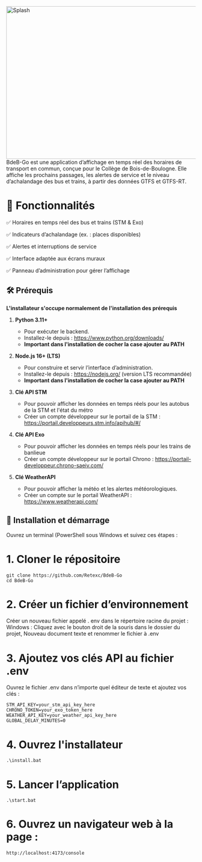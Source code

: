  <img width="1217" height="406" alt="Splash" src="https://github.com/user-attachments/assets/e88cf353-8a60-4702-8c12-4265d9939740" />
BdeB-Go est une application d’affichage en temps réel des horaires de transport en commun, conçue pour le Collège de Bois-de-Boulogne. Elle affiche les prochains passages, les alertes de service et le niveau d’achalandage des bus et trains, à partir des données GTFS et GTFS-RT.

# 📌 Fonctionnalités
✅ Horaires en temps réel des bus et trains (STM & Exo)

✅ Indicateurs d’achalandage (ex. : places disponibles)

✅ Alertes et interruptions de service

✅ Interface adaptée aux écrans muraux

✅ Panneau d’administration pour gérer l’affichage

## 🛠 Prérequis

**L'installateur s'occupe normalement de l'installation des prérequis**

1. **Python 3.11+**  
   - Pour exécuter le backend.  
   - Installez-le depuis : https://www.python.org/downloads/
   - **Important dans l'installation de cocher la case ajouter au PATH**

2. **Node.js 16+ (LTS)**  
   - Pour construire et servir l’interface d’administration.  
   - Installez-le depuis : https://nodejs.org/ (version LTS recommandée)
   - **Important dans l'installation de cocher la case ajouter au PATH**
  
3. **Clé API STM**
   - Pour pouvoir afficher les données en temps réels pour les autobus de la STM et l'état du métro
   - Créer un compte développeur sur le portail de la STM : https://portail.developpeurs.stm.info/apihub/#/
  
4. **Clé API Exo**
   - Pour pouvoir afficher les données en temps réels pour les trains de banlieue
   - Créer un compte développeur sur le portail Chrono : https://portail-developpeur.chrono-saeiv.com/

5. **Clé WeatherAPI**
   - Pour pouvoir afficher la météo et les alertes météorologiques.
   - Créer un compte sur le portail WeatherAPI : https://www.weatherapi.com/
     
## 🚀 Installation et démarrage

Ouvrez un terminal (PowerShell sous Windows et suivez ces étapes :


# 1. Cloner le répositoire
```
git clone https://github.com/Retexc/BdeB-Go
cd BdeB-Go
```
# 2. Créer un fichier d’environnement
Créer un nouveau fichier appelé . env dans le répertoire racine du projet :
Windows : Cliquez avec le bouton droit de la souris dans le dossier du projet, Nouveau document texte et renommer le fichier à .env

# 3. Ajoutez vos clés API au fichier .env
Ouvrez le fichier .env dans n’importe quel éditeur de texte et ajoutez vos clés :
```
STM_API_KEY=your_stm_api_key_here
CHRONO_TOKEN=your_exo_token_here
WEATHER_API_KEY=your_weather_api_key_here
GLOBAL_DELAY_MINUTES=0
```
# 4. Ouvrez l'installateur
```
.\install.bat
```
# 5. Lancer l’application
```
.\start.bat
```
# 6. Ouvrez un navigateur web à la page :
```
http://localhost:4173/console
```
